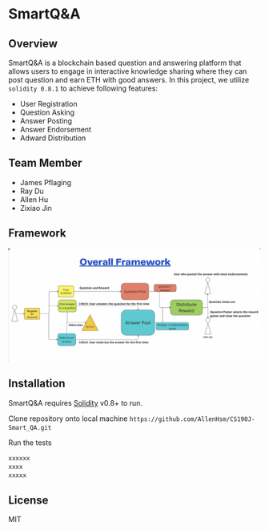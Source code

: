 # SmartQ&A
## Overview


SmartQ&A is a blockchain based question and answering platform that allows users to engage in interactive knowledge sharing where they can post question and earn ETH with good answers. In this project, we utilize `solidity 0.8.1` to achieve following features:

- User Registration
- Question Asking
- Answer Posting
- Answer Endorsement
- Adward Distribution


## Team Member
- James Pflaging
- Ray Du
- Allen Hu
- Zixiao Jin



## Framework
![screenshot](assets/framework.png)


## Installation

SmartQ&A requires [Solidity](https://docs.soliditylang.org/en/v0.8.1/) v0.8+ to run.

Clone repository onto local machine `https://github.com/AllenHsm/CS190J-Smart_QA.git`

Run the tests

```sh
xxxxxx
xxxx
xxxxx
```

## License

MIT

